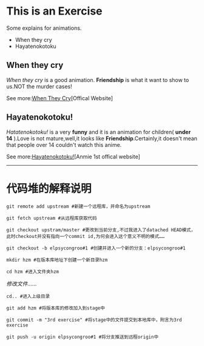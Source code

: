 # This is an Exercise #
Some explains for animations.

- When they cry
- Hayatenokotoku

## When they cry ##
*When they cry* is a good animation. **Friendship** is what it want to show to us.NOT the murder cases! 

See more:[When They Cry](http://oyashirosama.com/web/)[Offical Website]

## Hayatenokotoku! ##

*Hatatenokotoku!* is a very **funny** and it is an animation for children( **under 14** ).Love is not mature,well,it looks like **Friendship**.Certainly,it doesn't mean that people over 14 couldn't watch this anime.

See more:[Hayatenokotoku!](http://ani.tv/hayate/)[Anmie 1st offical website]

----------
# 代码堆的解释说明 #

`git remote add upstream #新建一个远程库，并命名为upstream` 

`git fetch upstream #从远程库获取代码`

`git checkout upstram/master #更改到当前分支,不过我进入了datached HEAD模式，此时checkout并没有指向一个commit id,为何会进入这个意义不明的模式……`

`git checkout -b elpsycongroo#1 #创建并进入一个新的分支：elpsycongroo#1`

`mkdir hzm #在版本库地址下创建一个新目录hzm`

`cd hzm #进入文件夹hzm`

*修改文件……*

`cd.. #进入上级目录`

`git add hzm #将版本库的修改加入到stage中`

`git commit -m "3rd exercise" #将stage中的文件提交到本地库中，附言为3rd exercise`

`git push -u origin elpsycongroo#1 #将分支推送到远程origin中`
